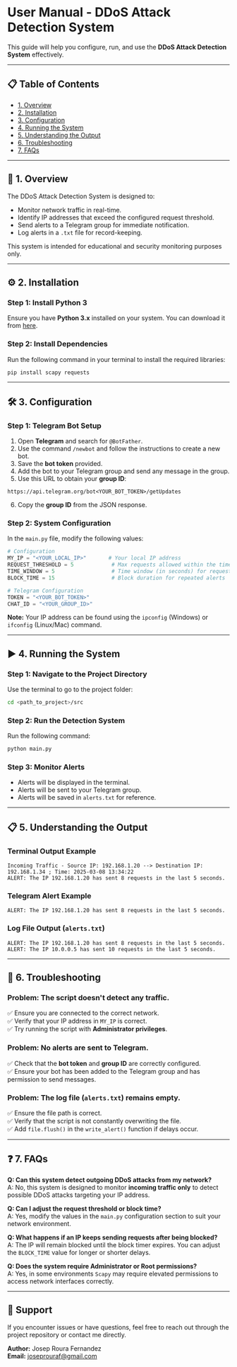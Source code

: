 # User Manual - DDoS Attack Detection System

This guide will help you configure, run, and use the **DDoS Attack Detection System** effectively.

---

## 📋 Table of Contents
- [1. Overview](#overview)
- [2. Installation](#installation)
- [3. Configuration](#configuration)
- [4. Running the System](#running-the-system)
- [5. Understanding the Output](#understanding-the-output)
- [6. Troubleshooting](#troubleshooting)
- [7. FAQs](#faqs)

---

## 🔎 1. Overview
The DDoS Attack Detection System is designed to:
- Monitor network traffic in real-time.
- Identify IP addresses that exceed the configured request threshold.
- Send alerts to a Telegram group for immediate notification.
- Log alerts in a `.txt` file for record-keeping.

This system is intended for educational and security monitoring purposes only.

---

## ⚙️ 2. Installation

### Step 1: Install Python 3
Ensure you have **Python 3.x** installed on your system. You can download it from [here](https://www.python.org/downloads/).

### Step 2: Install Dependencies
Run the following command in your terminal to install the required libraries:
```bash
pip install scapy requests
```

---

## 🛠️ 3. Configuration

### Step 1: Telegram Bot Setup
1. Open **Telegram** and search for `@BotFather`.
2. Use the command `/newbot` and follow the instructions to create a new bot.
3. Save the **bot token** provided.
4. Add the bot to your Telegram group and send any message in the group.
5. Use this URL to obtain your **group ID**:
```
https://api.telegram.org/bot<YOUR_BOT_TOKEN>/getUpdates
```
6. Copy the **group ID** from the JSON response.

### Step 2: System Configuration
In the `main.py` file, modify the following values:

```python
# Configuration
MY_IP = "<YOUR_LOCAL_IP>"       # Your local IP address
REQUEST_THRESHOLD = 5            # Max requests allowed within the time window
TIME_WINDOW = 5                  # Time window (in seconds) for request analysis
BLOCK_TIME = 15                  # Block duration for repeated alerts

# Telegram Configuration
TOKEN = "<YOUR_BOT_TOKEN>"
CHAT_ID = "<YOUR_GROUP_ID>"
```

**Note:** Your IP address can be found using the `ipconfig` (Windows) or `ifconfig` (Linux/Mac) command.

---

## ▶️ 4. Running the System

### Step 1: Navigate to the Project Directory
Use the terminal to go to the project folder:
```bash
cd <path_to_project>/src
```

### Step 2: Run the Detection System
Run the following command:
```bash
python main.py
```

### Step 3: Monitor Alerts
- Alerts will be displayed in the terminal.
- Alerts will be sent to your Telegram group.
- Alerts will be saved in `alerts.txt` for reference.

---

## 📋 5. Understanding the Output

### Terminal Output Example
```
Incoming Traffic - Source IP: 192.168.1.20 --> Destination IP: 192.168.1.34 ; Time: 2025-03-08 13:34:22
ALERT: The IP 192.168.1.20 has sent 8 requests in the last 5 seconds.
```

### Telegram Alert Example
```
ALERT: The IP 192.168.1.20 has sent 8 requests in the last 5 seconds.
```

### Log File Output (`alerts.txt`)
```
ALERT: The IP 192.168.1.20 has sent 8 requests in the last 5 seconds.
ALERT: The IP 10.0.0.5 has sent 10 requests in the last 5 seconds.
```

---

## 🐞 6. Troubleshooting

### Problem: The script doesn't detect any traffic.
✅ Ensure you are connected to the correct network.  
✅ Verify that your IP address in `MY_IP` is correct.  
✅ Try running the script with **Administrator privileges**.  

### Problem: No alerts are sent to Telegram.
✅ Check that the **bot token** and **group ID** are correctly configured.  
✅ Ensure your bot has been added to the Telegram group and has permission to send messages.  

### Problem: The log file (`alerts.txt`) remains empty.
✅ Ensure the file path is correct.  
✅ Verify that the script is not constantly overwriting the file.  
✅ Add `file.flush()` in the `write_alert()` function if delays occur.

---

## ❓ 7. FAQs

**Q: Can this system detect outgoing DDoS attacks from my network?**  
A: No, this system is designed to monitor **incoming traffic only** to detect possible DDoS attacks targeting your IP address.

**Q: Can I adjust the request threshold or block time?**  
A: Yes, modify the values in the `main.py` configuration section to suit your network environment.

**Q: What happens if an IP keeps sending requests after being blocked?**  
A: The IP will remain blocked until the block timer expires. You can adjust the `BLOCK_TIME` value for longer or shorter delays.

**Q: Does the system require Administrator or Root permissions?**  
A: Yes, in some environments `Scapy` may require elevated permissions to access network interfaces correctly.

---

## 📧 Support
If you encounter issues or have questions, feel free to reach out through the project repository or contact me directly.

**Author:** Josep Roura Fernandez  
**Email:** joseprouraf@gmail.com